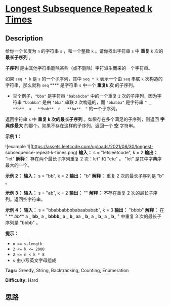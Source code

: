 # [Longest Subsequence Repeated k Times][title]

## Description

给你一个长度为 `n` 的字符串 `s` ，和一个整数 `k` 。请你找出字符串 `s` 中 **重复** `k` 次的 **最长子序列** 。

**子序列** 是由其他字符串删除某些（或不删除）字符派生而来的一个字符串。

如果 `seq * k` 是 `s` 的一个子序列，其中 `seq * k` 表示一个由 `seq` 串联 `k` 次构造的字符串，那么就称 `seq`
**** 是字符串 `s` 中一个 **重复`k` 次** 的子序列。

  * 举个例子，`"bba"` 是字符串 `"bababcba"` 中的一个重复 `2` 次的子序列，因为字符串 `"bbabba"` 是由 `"bba"` 串联 `2` 次构造的，而 `"bbabba"` 是字符串 `" _ **b**_ a _ **bab**_ c _ **ba**_ "` 的一个子序列。

返回字符串 `s` 中 **重复 k 次的最长子序列**   。如果存在多个满足的子序列，则返回 **字典序最大**
的那个。如果不存在这样的子序列，返回一个 **空** 字符串。



**示例 1：**

![example 1](https://assets.leetcode.com/uploads/2021/08/30/longest-
subsequence-repeat-k-times.png)
            **输入：** s = "letsleetcode", k = 2    **输出：** "let"    **解释：** 存在两个最长子序列重复 2 次：let" 和 "ete" 。    "let" 是其中字典序最大的一个。    

**示例 2：**
            **输入：** s = "bb", k = 2    **输出：** "b"    **解释：** 重复 2 次的最长子序列是 "b" 。    

**示例 3：**
            **输入：** s = "ab", k = 2    **输出：** ""    **解释：** 不存在重复 2 次的最长子序列。返回空字符串。    

**示例 4：**
            **输入：** s = "bbabbabbbbabaababab", k = 3    **输出：** "bbbb"    **解释：** 在 " ** _bb_** a _ **bb**_ a _ **bbbb**_ a _ **b**_ aa _ **b**_ a _ **b**_ a _ **b**_ " 中重复 3 次的最长子序列是 "bbbb" 。    



**提示：**

  * `n == s.length`
  * `2 <= k <= 2000`
  * `2 <= n < k * 8`
  * `s` 由小写英文字母组成


**Tags:** Greedy, String, Backtracking, Counting, Enumeration

**Difficulty:** Hard

## 思路

[title]: https://leetcode-cn.com/problems/longest-subsequence-repeated-k-times
